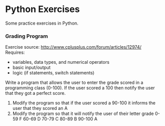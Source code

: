 # Python Exercises
Some practice exercises in Python.

### Grading Program
Exercise source: http://www.cplusplus.com/forum/articles/12974/  
Requires:
- variables, data types, and numerical operators
- basic input/output
- logic (if statements, switch statements)

Write a program that allows the user to enter the grade scored in a programming class (0-100). If the user scored a 100 then notify the user that they got a perfect score.

1. Modify the program so that if the user scored a 90-100 it informs the user that they scored an A
2. Modify the program so that it will notify the user of their letter grade
0-59 F 60-69 D 70-79 C 80-89 B 90-100 A